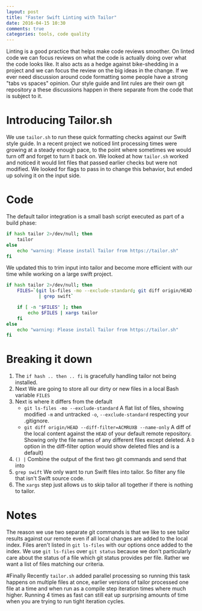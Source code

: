 ```yaml
---
layout: post
title: "Faster Swift Linting with Tailor"
date: 2016-04-15 10:30
comments: true
categories: tools, code quality
---
```


Linting is a good practice that helps make code reviews smoother. On linted code we can focus reviews on what the code is actually doing over what the code looks like. It also acts as a hedge against bike-shedding in a project and we can focus the review on the big ideas in the change. If we ever need discussion around code formatting some people have a strong "tabs vs spaces" opinion. Our style guide and lint rules are their own git repository a these discussions happen in there separate from the code that is subject to it. 

# Introducing Tailor.sh

We use `tailor.sh` to run these quick formatting checks against our Swift style guide. In a recent project we noticed lint processing times were growing at a steady enough pace, to the point where sometimes we would turn off and forget to turn it back on. We looked at how `tailor.sh` worked and noticed it would lint files that passed earlier checks but were not modified. We looked for flags to pass in to change this behavior, but ended up solving it on the input side.

# Code

The default tailor integration is a small bash script executed as part of a build phase:  

```bash
if hash tailor 2>/dev/null; then
    tailor
else
    echo "warning: Please install Tailor from https://tailor.sh"
fi
```

We updated this to trim input into tailor and become more efficient with our time while working on a large swift project.

```bash
if hash tailor 2>/dev/null; then
    FILES=`(git ls-files -mo --exclude-standard; git diff origin/HEAD --diff-filter=ACMRUXB --name-only) 
            | grep swift`

    if [ -n "$FILES" ]; then
        echo $FILES | xargs tailor
    fi
else
    echo "warning: Please install Tailor from https://tailor.sh"
fi
```

# Breaking it down 

1. The `if hash .. then .. fi` is gracefully handling tailor not being installed.
1. Next We are going to store all our dirty or new files in a local Bash variable `FILES`
1. Next is where it differs from the default 
    * `git ls-files -mo --exclude-standard` 
        A flat list of files, showing modified `-m` and untracked `-o`, `--exclude-standard` respecting your .gitignore. 
    * `git diff origin/HEAD --diff-filter=ACMRUXB --name-only`
        A diff of the local content against the `HEAD` of your default remote repository. Showing only the file names of any different files except deleted.  A `D` option in the diff-filter option would show deleted files and is a default)
1. `() |` Combine the output of the first two git commands and send that into
1. `grep swift` We only want to run Swift files into tailor. So filter any file that isn't Swift source code. 
1. The `xargs` step just allows us to skip tailor all together if there is nothing to tailor.

# Notes

The reason we use two separate git commands is that we like to see tailor results against our remote even if all local changes are added to the local index. Files aren't listed in `git ls-files` with our options once added to the index.
We use `git ls-files` over `git status` because we don't particularly care about the status of a file which git status provides per file. Rather we want a list of files matching our criteria.

#Finally
Recently `tailor.sh` added parallel processing so running this task happens on multiple files at once, earlier versions of tailor processed one file at a time and when run as a compile step iteration times where much higher. 
Running 4 times as fast can still eat up surprising amounts of time when you are trying to run tight iteration cycles. 